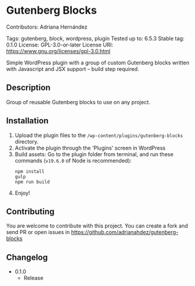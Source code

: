 # Gutenberg Blocks

Contributors:      Adriana Hernández

Tags:              gutenberg, block, wordpress, plugin
Tested up to:      6.5.3
Stable tag:        0.1.0
License:           GPL-3.0-or-later
License URI:       https://www.gnu.org/licenses/gpl-3.0.html

Simple WordPress plugin with a group of custom Gutenberg blocks written with Javascript and JSX support – build step required.

## Description

Group of reusable Gutenberg blocks to use on any project.

## Installation

1. Upload the plugin files to the `/wp-content/plugins/gutenberg-blocks` directory.
2. Activate the plugin through the 'Plugins' screen in WordPress
3. Build assets: Go to the plugin folder from terminal, and run these commands (`v19.6.0` of Node is recommended): 
   ```
   npm install
   gulp
   npm run build
   ```
4. Enjoy!

## Contributing

You are welcome to contribute with this project. You can create a fork and send PR or open issues in https://github.com/adrianahdez/gutenberg-blocks

## Changelog

* 0.1.0
  * Release

